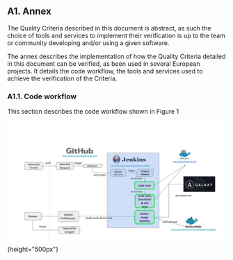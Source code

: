 ## A1. Annex

The Quality Criteria described in this document is abstract, as such the choice of tools and services to implement
their verification is up to the team or community developing and/or using a given software.

The annex describes the implementation of how the Quality Criteria detailed in this document can be verified, as been used
in several European projects. It details the code workflow, the tools and services used to achieve the verification of the Criteria.

### A1.1. Code workflow

This section describes the code workflow shown in Figure 1

![](images/devops.png){height="500px"}
